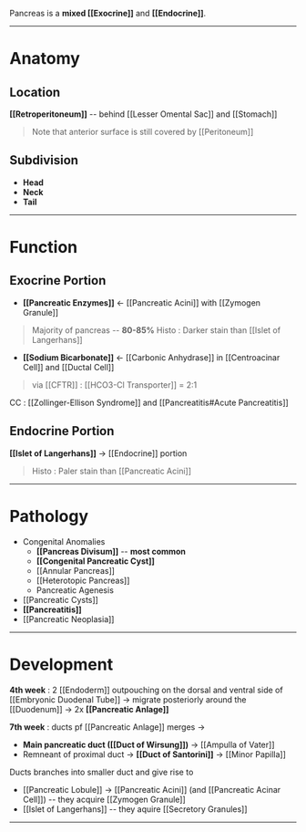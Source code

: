 Pancreas is a **mixed [[Exocrine]]** and **[[Endocrine]]**.

---

# Anatomy
## Location
**[[Retroperitoneum]]** -- behind [[Lesser Omental Sac]] and [[Stomach]]
> Note that anterior surface is still covered by [[Peritoneum]]

## Subdivision
- **Head**
- **Neck**
- **Tail**

---

# Function
## Exocrine Portion
- **[[Pancreatic Enzymes]]** <- [[Pancreatic Acini]] with [[Zymogen Granule]]
> Majority of pancreas -- **80-85%**
> Histo : Darker stain than [[Islet of Langerhans]]
- **[[Sodium Bicarbonate]]** <- [[Carbonic Anhydrase]] in [[Centroacinar Cell]] and [[Ductal Cell]]
> via [[CFTR]] : [[HCO3-Cl Transporter]] = 2:1

CC : [[Zollinger-Ellison Syndrome]] and [[Pancreatitis#Acute Pancreatitis]]

## Endocrine Portion
**[[Islet of Langerhans]]** -> [[Endocrine]] portion
> Histo : Paler stain than [[Pancreatic Acini]]

---

# Pathology
- Congenital Anomalies
	- **[[Pancreas Divisum]]** -- **most common**
	- **[[Congenital Pancreatic Cyst]]**
	- [[Annular Pancreas]]
	- [[Heterotopic Pancreas]]
	- Pancreatic Agenesis
- [[Pancreatic Cysts]]
- **[[Pancreatitis]]**
- [[Pancreatic Neoplasia]]

---

# Development
**4th week** : 2 [[Endoderm]] outpouching on the dorsal and ventral side of [[Embryonic Duodenal Tube]] -> migrate posteriorly around the [[Duodenum]] -> 2x **[[Pancreatic Anlage]]**

**7th week** : ducts pf [[Pancreatic Anlage]] merges ->
- **Main pancreatic duct ([[Duct of Wirsung]])** -> [[Ampulla of Vater]] 
- Remneant of proximal duct -> **[[Duct of Santorini]]** -> [[Minor Papilla]]

Ducts branches into smaller duct and give rise to 
- [[Pancreatic Lobule]] -> [[Pancreatic Acini]] (and [[Pancreatic Acinar Cell]]) -- they acquire [[Zymogen Granule]]
- [[Islet of Langerhans]] -- they aquire [[Secretory Granules]]

---
